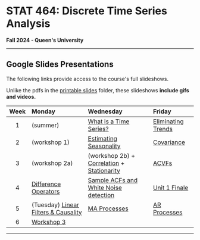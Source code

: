 # STAT 464: Discrete Time Series Analysis
**Fall 2024 - Queen's University**

---


## Google Slides Presentations

The following links provide access to the course's full slideshows.

Unlike the pdfs in the [printable slides](https://github.com/skyepaphora/TimeSeries_FA24/tree/main/Printable_Slides) folder, these slideshows **include gifs and videos.**

| Week   | Monday     | Wednesday  | Friday     |
|:------:|:-----------|:-----------|:-----------|
| 1      | (summer)   | [What is a Time Series?](https://docs.google.com/presentation/d/1g-OGQTh_g2aNg0lSEX-dvQVbnzPqPLODM2g6LH18bW4/edit?usp=sharing) | [Eliminating Trends](https://docs.google.com/presentation/d/1FGfncxANPGrMabziSMltRtQReDQqf7V8f-vRPyC1R4M/edit?usp=sharing) | 
| 2      | (workshop 1) | [Estimating Seasonality](https://docs.google.com/presentation/d/1niDz6BFsiT_4ndiJrSq0pzmh5qmhftUYWsqSdaLoRs8/edit?usp=sharing) | [Covariance](https://docs.google.com/presentation/d/1qal1azxd1VVXZRc2nhlW15UqmKE663kCRTlvKNvuPdE/edit?usp=sharing) |
| 3      | (workshop 2a) | (workshop 2b) + [Correlation](https://docs.google.com/presentation/d/1JYyMsLhCc1lapr8aDQPZdKD5yo8XU88zzjZ6NJhCX-s/edit?usp=sharing) + [Stationarity](https://docs.google.com/presentation/d/19HfKOL-80LWcTmQsbRdctlrVntZrEel2pO6Xze2vf-o/edit?usp=sharing)| [ACVFs](https://docs.google.com/presentation/d/1KPGbE5K8i_rp-U8kZjLWPffVsa8FHFON37lpU5oH7ok/edit?usp=sharing) |
| 4      | [Difference Operators](https://docs.google.com/presentation/d/1dZi1v7GYcI8x3-lp-IPAqn4w-9RllMiR3at4qomCtdo/edit?usp=sharing) | [Sample ACFs and White Noise detection](https://docs.google.com/presentation/d/1NzLiEPo4eKhv5jhOI87bbBewXTJ_yLKjNzirYCc0hDQ/edit?usp=sharing) | [Unit 1 Finale](https://docs.google.com/presentation/d/1JgmTFxunTuERCOnY6yn9aR-h3xTiSEdpB04S8rl4OYE/edit?usp=sharing) |
| 5      | (Tuesday) [Linear Filters \& Causality](https://docs.google.com/presentation/d/1td6L-J2QOFI2LwVrzaB4oylOJu5ZjJNr0GE5ZbI3_s0/edit?usp=sharing) | [MA Processes](https://docs.google.com/presentation/d/1gS04tE9nomCC1QSs-VmI4UfAXUDuMOqAxFJ-eY4bsIA/edit?usp=sharing) |[AR Processes](https://docs.google.com/presentation/d/16Ep2ZcQs1iKR0mqwAucSYsYkblGRFRdYTrMer5JptY0/edit?usp=sharing)|
| 6      | [Workshop 3](https://github.com/skyepaphora/TimeSeries_FA24/tree/main/Workshop_Files/Workshop_3)                                                                                                                                                                         
---
  















